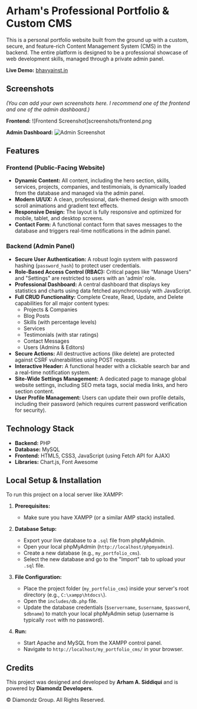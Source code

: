 # Arham's Professional Portfolio & Custom CMS

This is a personal portfolio website built from the ground up with a custom, secure, and feature-rich Content Management System (CMS) in the backend. The entire platform is designed to be a professional showcase of web development skills, managed through a private admin panel.

**Live Demo:** [bhavyainst.in](http://bhavyainst.in)

## Screenshots

*(You can add your own screenshots here. I recommend one of the frontend and one of the admin dashboard.)*

**Frontend:**
![Frontend Screenshot]screenshots/frontend.png

**Admin Dashboard:**
![Admin Screenshot](path/to/your/admin-dashboard-screenshot.png)

## Features

### Frontend (Public-Facing Website)
- **Dynamic Content:** All content, including the hero section, skills, services, projects, companies, and testimonials, is dynamically loaded from the database and managed via the admin panel.
- **Modern UI/UX:** A clean, professional, dark-themed design with smooth scroll animations and gradient text effects.
- **Responsive Design:** The layout is fully responsive and optimized for mobile, tablet, and desktop screens.
- **Contact Form:** A functional contact form that saves messages to the database and triggers real-time notifications in the admin panel.

### Backend (Admin Panel)
- **Secure User Authentication:** A robust login system with password hashing (`password_hash`) to protect user credentials.
- **Role-Based Access Control (RBAC):** Critical pages like "Manage Users" and "Settings" are restricted to users with an 'admin' role.
- **Professional Dashboard:** A central dashboard that displays key statistics and charts using data fetched asynchronously with JavaScript.
- **Full CRUD Functionality:** Complete Create, Read, Update, and Delete capabilities for all major content types:
    - Projects & Companies
    - Blog Posts
    - Skills (with percentage levels)
    - Services
    - Testimonials (with star ratings)
    - Contact Messages
    - Users (Admins & Editors)
- **Secure Actions:** All destructive actions (like delete) are protected against CSRF vulnerabilities using POST requests.
- **Interactive Header:** A functional header with a clickable search bar and a real-time notification system.
- **Site-Wide Settings Management:** A dedicated page to manage global website settings, including SEO meta tags, social media links, and hero section content.
- **User Profile Management:** Users can update their own profile details, including their password (which requires current password verification for security).

## Technology Stack

* **Backend:** PHP
* **Database:** MySQL
* **Frontend:** HTML5, CSS3, JavaScript (using Fetch API for AJAX)
* **Libraries:** Chart.js, Font Awesome

## Local Setup & Installation

To run this project on a local server like XAMPP:

1.  **Prerequisites:**
    * Make sure you have XAMPP (or a similar AMP stack) installed.

2.  **Database Setup:**
    * Export your live database to a `.sql` file from phpMyAdmin.
    * Open your local phpMyAdmin (`http://localhost/phpmyadmin`).
    * Create a new database (e.g., `my_portfolio_cms`).
    * Select the new database and go to the "Import" tab to upload your `.sql` file.

3.  **File Configuration:**
    * Place the project folder (`my_portfolio_cms`) inside your server's root directory (e.g., `C:\xampp\htdocs\`).
    * Open the `includes/db.php` file.
    * Update the database credentials (`$servername`, `$username`, `$password`, `$dbname`) to match your local phpMyAdmin setup (username is typically `root` with no password).

4.  **Run:**
    * Start Apache and MySQL from the XAMPP control panel.
    * Navigate to `http://localhost/my_portfolio_cms/` in your browser.

## Credits

This project was designed and developed by **Arham A. Siddiqui** and is powered by **Diamondz Developers**.

&copy; <?php echo date("Y"); ?> Diamondz Group. All Rights Reserved.
